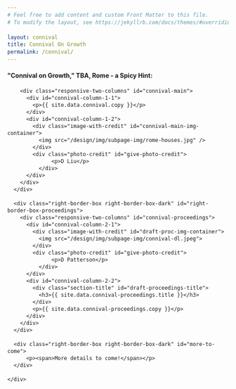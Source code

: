 ```yaml
---
# Feel free to add content and custom Front Matter to this file.
# To modify the layout, see https://jekyllrb.com/docs/themes/#overriding-theme-defaults

layout: connival
title: Connival On Growth
permalink: /connival/
---
```


<head>
    <meta charset="UTF-8" />
    <meta name="viewport" content="width=device-width">
    <link rel="stylesheet" type="text/css" href="../css/readmore-styles.css" />
    
</head>

<body id="connival-body">
  <div id="wrapper">
    <div class="info-block" id="connival-block">
      <div class="right-border-box right-border-box-dark" id="right-border-box-connival">
        <h4>"Connival on Growth," TBA, Rome - a Spicy Hint:</h4>

        <div class="responsive-two-columns" id="connival-main">
          <div id="connival-column-1-1">
            <p>{{ site.data.connival.copy }}</p>
          </div>
          <div id="connival-column-1-2">
            <div class="image-with-credit" id="connival-main-img-container">
              <img src="/design/img/subpage-img/rome-houses.jpg" />
            </div>
            <div class="photo-credit" id="give-photo-credit">
                  <p>D Liu</p>
              </div>
          </div>
        </div>
      </div>

      <div class="right-border-box right-border-box-dark" id="right-border-box-proceedings">
        <div class="responsive-two-columns" id="connival-proceedings">
          <div id="connival-column-2-1">
            <div class="image-with-credit" id="draft-proc-img-container">
              <img src="/design/img/subpage-img/connival-dl.jpeg">
            </div>
            <div class="photo-credit" id="give-photo-credit">
                  <p>D Patterson</p>
              </div>
          </div>
          <div id="connival-column-2-2">
            <div class="section-title" id="draft-proceedings-title">
              <h3>{{ site.data.connival-proceedings.title }}</h3>
            </div>
            <p>{{ site.data.connival-proceedings.copy }}</p>
          </div>
        </div>
      </div>

      <div class="right-border-box right-border-box-dark" id="more-to-come">
          <p><span>More details to come!</span></p>
      </div>

    </div>
  </div>
</body>
